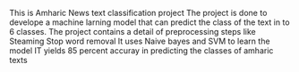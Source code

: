 This is Amharic News text classification project
The project is done to develope a machine larning model that can predict the class of the text in to 6 classes.
The project contains a detail of preprocessing steps like
	Steaming
	Stop word removal
It uses Naive bayes and SVM to learn the model
IT yields 85 percent accuray in predicting the classes of amharic texts

